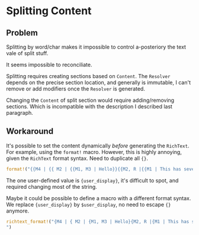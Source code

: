 # Splitting Content

## Problem

Splitting by word/char makes it impossible to control a-posteriory the text
vale of split stuff.

It seems impossible to reconciliate.

Splitting requires creating sections based on `Content`.
The `Resolver` depends on the precise section location,
and generally is immutable, I can't remove or add modifiers once the `Resolver`
is generated.

Changing the `Content` of split section would require adding/removing sections.
Which is incompatible with the description I described last paragraph.

## Workaround

It's possible to set the content dynamically _before_ generating the `RichText`.
For example, using the `format!` macro.
However, this is highly annoying, given the `RichText` format syntax.
Need to duplicate all `{}`.

```rust
format!("{{M4 | {{ M2 | {{M1, M3 | Hello}}{{M2, R |{{M1 | This has several}}{{M5 | {user_display} words here }}}}}}{{M6 | also more}}}}")
```

The one user-defined value is `{user_display}`, it's difficult to spot,
and required changing most of the string.

Maybe it could be possible to define a macro with a different format syntax.
We replace `{user_display}` by `$user_display`, no need to escape `{}` anymore.

```rust
richtext_format!("{M4 | { M2 | {M1, M3 | Hello}{M2, R |{M1 | This has several}{M5 | $user_display words here }}}{M6 | also more}}
")
```
